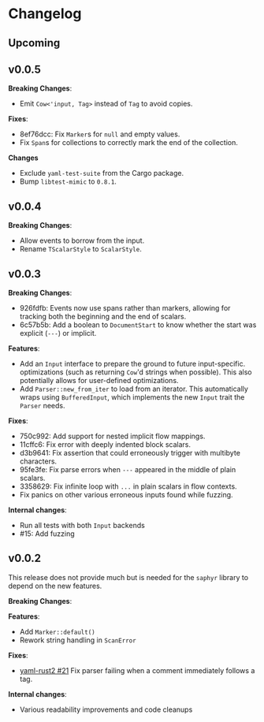 # Changelog

## Upcoming

## v0.0.5

**Breaking Changes**:

- Emit `Cow<'input, Tag>` instead of `Tag` to avoid copies.

**Fixes**:

- 8ef76dcc: Fix `Marker`s for `null` and empty values.
- Fix `Span`s for collections to correctly mark the end of the collection.

**Changes**

- Exclude `yaml-test-suite` from the Cargo package.
- Bump `libtest-mimic` to `0.8.1`.

## v0.0.4

**Breaking Changes**:

- Allow events to borrow from the input.
- Rename `TScalarStyle` to `ScalarStyle`.

## v0.0.3

**Breaking Changes**:

- 926fdfb: Events now use spans rather than markers, allowing for tracking both
  the beginning and the end of scalars.
- 6c57b5b: Add a boolean to `DocumentStart` to know whether the start was
  explicit (`---`) or implicit.

**Features**:

- Add an `Input` interface to prepare the ground to future input-specific.
  optimizations (such as returning `Cow`'d strings when possible). This also
  potentially allows for user-defined optimizations.
- Add `Parser::new_from_iter` to load from an iterator. This automatically
  wraps using `BufferedInput`, which implements the new `Input` trait the
  `Parser` needs.

**Fixes**:

- 750c992: Add support for nested implicit flow mappings.
- 11cffc6: Fix error with deeply indented block scalars.
- d3b9641: Fix assertion that could erroneously trigger with multibyte
  characters.
- 95fe3fe: Fix parse errors when `---` appeared in the middle of plain scalars.
- 3358629: Fix infinite loop with `...` in plain scalars in flow contexts.
- Fix panics on other various erroneous inputs found while fuzzing.

**Internal changes**:

- Run all tests with both `Input` backends
- #15: Add fuzzing

## v0.0.2

This release does not provide much but is needed for the `saphyr` library to
depend on the new features.

**Breaking Changes**:

**Features**:
- Add `Marker::default()`
- Rework string handling in `ScanError`

**Fixes**:
- [yaml-rust2 #21](https://github.com/Ethiraric/yaml-rust2/issues/21#issuecomment-2053513507)
  Fix parser failing when a comment immediately follows a tag.

**Internal changes**:
- Various readability improvements and code cleanups
